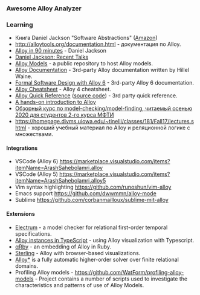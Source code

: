### Awesome Alloy Analyzer

### Learning

- Книга Daniel Jackson "Software Abstractions" ([Amazon](https://www.amazon.com/Software-Abstractions-Logic-Language-Analysis/dp/0262017156))
- http://alloytools.org/documentation.html - документация по Alloy.
- [Alloy in 90 minutes](https://people.csail.mit.edu/dnj/talks/re05-tutorial/alloy-90.pdf) - Daniel Jackson
- [Daniel Jackson: Recent Talks](https://people.csail.mit.edu/dnj/talks/)
- [Alloy Models](https://github.com/AlloyTools/models) - a public repository to host Alloy models.
- [Alloy Documentation](https://alloy.readthedocs.io/) - 3rd-party Alloy documentation written by Hillel Waine.
- [Formal Software Design with Alloy 6](https://haslab.github.io/formal-software-design/index.html) - 3rd-party Alloy 6 documentation.
- [Alloy Cheatsheet](https://blackmesatech.com/2013/07/alloy/slides/cheatsheet.pdf) - Alloy 4 cheatsheet.
- [Alloy Quick Reference](https://www.monperrus.net/martin/alloy-quick-ref.pdf) ([source code](https://github.com/monperrus/alloy-quick-reference)) - 3rd party quick reference.
- [A hands-on introduction to Alloy](https://blackmesatech.com/2013/07/alloy/)
- [Обзорный курс по model-checking/model-finding, читаемый осенью 2020 для студентов 2-го курса МФТИ](https://github.com/vasil-sd/engineering-sw-hw-model-checking-letures)
- https://homepage.divms.uiowa.edu/~tinelli/classes/181/Fall17/lectures.shtml -
  хороший учебный материал по Alloy и реляционной логике с множествами.

#### Integrations

- VSCode (Alloy 6) https://marketplace.visualstudio.com/items?itemName=ArashSahebolamri.alloy
- VSCode (Alloy 5) https://marketplace.visualstudio.com/items?itemName=ArashSahebolamri.alloy5
- Vim syntax highlighting https://github.com/runoshun/vim-alloy
- Emacs support https://github.com/dwwmmn/alloy-mode
- Sublime https://github.com/corbanmailloux/sublime-mit-alloy

#### Extensions

- [Electrum](https://github.com/haslab/Electrum2) - a model checker for relational first-order temporal specifications.
- [Alloy instances in TypeScript](https://github.com/alloy-js/alloy-ts) - using
  Alloy visualization with Typescript.
- [αRby](https://aleksandarmilicevic.github.io/arby) - an embedding of Alloy in Ruby.
- [Sterling](https://alloy-js.github.io/tour/) - Alloy with browser-based visualizations.
- [Alloy\*](https://github.com/aleksandarmilicevic/hola) is a fully automatic
  higher-order solver over finite relational domains.
- Profiling Alloy models - https://github.com/WatForm/profiling-alloy-models -
  Project contains a number of scripts used to investigate the characteristics
  and patterns of use of Alloy Models.
